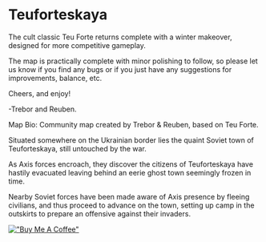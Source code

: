 # Teuforteskaya
The cult classic Teu Forte returns complete with a winter makeover, designed for more competitive gameplay.

The map is practically complete with minor polishing to follow, so please let us know if you find any bugs or if you just have any suggestions for improvements, balance, etc.

Cheers, and enjoy!

-Trebor and Reuben.

Map Bio:
Community map created by Trebor & Reuben, based on Teu Forte.

Situated somewhere on the Ukrainian border lies the quaint Soviet town of Teuforteskaya, still untouched by the war.

As Axis forces encroach, they discover the citizens of Teuforteskaya have hastily evacuated leaving behind an eerie ghost town seemingly frozen in time.

Nearby Soviet forces have been made aware of Axis presence by fleeing civilians, and thus proceed to advance on the town, setting up camp in the outskirts to prepare an offensive against their invaders.

[!["Buy Me A Coffee"](https://www.buymeacoffee.com/assets/img/custom_images/orange_img.png)](https://www.buymeacoffee.com/treboruk92)
